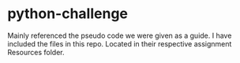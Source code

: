 # python-challenge

Mainly referenced the pseudo code we were given as a guide. I have included the files in this repo. Located in their respective assignment Resources folder.

